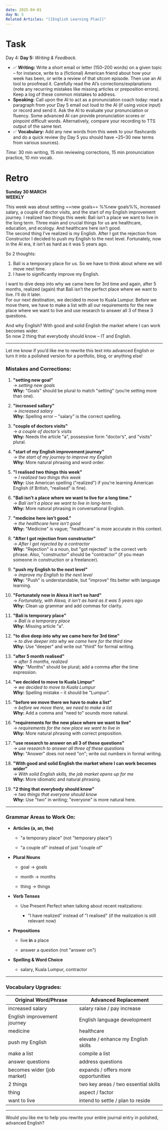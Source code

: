 ```yaml
---
date: 2025-04-01
day N: 5
Related Articles: "[[English Learning Plan]]"
---
```

# Task

Day 4:
 **Day 5:** _Writing & Feedback._ 
 - ✅ **Writing:** Write a short email or letter (150–200 words) on a given topic – for instance, write to a (fictional) American friend about how your week has been, or write a review of that sitcom episode. Then use an AI tool to proofread it. Carefully read the AI’s corrections/explanations (note any recurring mistakes like missing articles or preposition errors). Keep a log of these common mistakes to address. 
 - **Speaking:** Call upon the AI to act as a pronunciation coach today: read a paragraph from your Day 5 email out loud _to_ the AI (if using voice input) or record and send it. Ask the AI to evaluate your pronunciation or fluency. Some advanced AI can provide pronunciation scores or pinpoint difficult words. Alternatively, compare your recording to TTS output of the same text. 
 - ✅ **Vocabulary:** Add any new words from this week to your flashcards and do a quick review (by Day 5 you should have ~25–30 new terms from various sources). 
 
 _Time:_ 30 min writing, 15 min reviewing corrections, 15 min pronunciation practice, 10 min vocab.


# Retro 

**Sunday 30 MARCH**  
**WEEKLY**

This week was about setting ==new goals== %%new goals%%, increased salary, a couple of doctor visits, and the start of my English improvement journey. 
I realized two things this week: Bali isn’t a place we want to live in the long term. Three main and crucial things for us are healthcare, education, and ecology. And healthcare here isn’t good.  
The second thing I’ve realized is my English. After I got the rejection from Constructor I decided to push my English to the next level. Fortunately, now in the AI era, it isn’t as hard as it was 5 years ago.

So 2 thoughts: 
1. Bali is a temporary place for us. So we have to think about where we will move next time. 
2. I have to significantly improve my English.

I want to dive deep into why we came here for 3rd time and again, after 5 months, realized (again) that Bali isn’t the perfect place where we want to live. I’ll do it later.  
For our next destination, we decided to move to Kuala Lumpur. Before we move there, we have to make a list with all our requirements for the new place where we want to live and use research to answer all 3 of these 3 questions.

And why English? With good and solid English the market where I can work becomes wider.  
So now 2 thing that everybody should know – IT and English.

---

Let me know if you’d like me to rewrite this text into advanced English or turn it into a polished version for a portfolio, blog, or anything else!
### **Mistakes and Corrections:**

1. **"setting new goal"**  
    → _setting new goals_  
    **Why:** "Goals" should be plural to match "setting" (you’re setting more than one).
    
2. **"increased sallary"**  
    → _increased salary_  
    **Why:** Spelling error – "salary" is the correct spelling.
    
3. **"couple of doctors visits"**  
    → _a couple of doctor’s visits_  
    **Why:** Needs the article "a", possessive form "doctor’s", and "visits" plural.
    
4. **"start of my English improvement journey"**  
    → _the start of my journey to improve my English_  
    **Why:** More natural phrasing and word order.
    
5. **"I realised two things this week"**  
    → _I realized two things this week_  
    **Why:** Use American spelling ("realized") if you're learning American English (if British, "realised" is fine).
    
6. **"Bali isn’t a place where we want to live for a long time."**  
    → _Bali isn’t a place we want to live in long-term._  
    **Why:** More natural phrasing in conversational English.
    
7. **"medicine here isn’t good."**  
    → _the healthcare here isn’t good_  
    **Why:** "Medicine" is vague; "healthcare" is more accurate in this context.
    
8. **"After I got rejection from constructor"**  
    → _After I got rejected by a contractor_  
    **Why:** "Rejection" is a noun, but "got rejected" is the correct verb phrase. Also, "constructor" should be "contractor" (if you mean someone in construction or a freelancer).
    
9. **"push my English to the next level"**  
    → _improve my English to the next level_  
    **Why:** "Push" is understandable, but "improve" fits better with language learning.
    
10. **"Fortunately now in Alexa it isn’t so hard"**  
    → _Fortunately, with Alexa, it isn’t as hard as it was 5 years ago_  
    **Why:** Clean up grammar and add commas for clarity.
    
11. **"Bali is temporary place"**  
    → _Bali is a temporary place_  
    **Why:** Missing article "a".
    
12. **"to dive deep into why we came here for 3rd time"**  
    → _to dive deeper into why we came here for the third time_  
    **Why:** Use "deeper" and write out "third" for formal writing.
    
13. **"after 5 month realised"**  
    → _after 5 months, realized_  
    **Why:** "Months" should be plural; add a comma after the time expression.
    
14. **"we decided to move to Kuala Limpur"**  
    → _we decided to move to Kuala Lumpur_  
    **Why:** Spelling mistake – it should be "Lumpur".
    
15. **"before we move there we have to make a list"**  
    → _before we move there, we need to make a list_  
    **Why:** Add a comma and "need to" sounds more natural.
    
16. **"requirements for the new place where we want to live"**  
    → _requirements for the new place we want to live in_  
    **Why:** More natural phrasing with correct preposition.
    
17. **"use research to answer on all 3 of these questions"**  
    → _use research to answer all three of these questions_  
    **Why:** "Answer" does not need "on"; write out numbers in formal writing.
    
18. **"With good and solid English the market where I can work becomes wider"**  
    → _With solid English skills, the job market opens up for me_  
    **Why:** More idiomatic and natural phrasing.
    
19. **"2 thing that everybody should know"**  
    → _two things that everyone should know_  
    **Why:** Use "two" in writing; "everyone" is more natural here.
    

---

### **Grammar Areas to Work On:**

- **Articles (a, an, the)**
    
    - "a temporary place" (not "temporary place")
        
    - "a couple of" instead of just "couple of"
        
- **Plural Nouns**
    
    - goal → goals
        
    - month → months
        
    - thing → things
        
- **Verb Tenses**
    
    - Use Present Perfect when talking about recent realizations:
        
        - "I have realized" instead of "I realised" (if the realization is still relevant now)
            
- **Prepositions**
    
    - live **in** a place
        
    - answer a question (not "answer on")
        
- **Spelling & Word Choice**
    
    - salary, Kuala Lumpur, contractor
        

---

### **Vocabulary Upgrades:**

|**Original Word/Phrase**|**Advanced Replacement**|
|---|---|
|increased salary|salary raise / pay increase|
|English improvement journey|English language development|
|medicine|healthcare|
|push my English|elevate / enhance my English skills|
|make a list|compile a list|
|answer questions|address questions|
|becomes wider (job market)|expands / offers more opportunities|
|2 things|two key areas / two essential skills|
|thing|aspect / factor|
|want to live|intend to settle / plan to reside|

---

Would you like me to help you rewrite your entire journal entry in polished, advanced English?